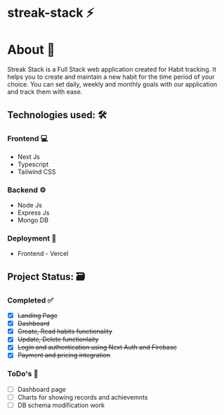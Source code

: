 # streak-stack :zap:

# About :scroll:
Streak Stack is a Full Stack web application created for Habit tracking. It helps you to create and maintain a new habit for the time period of your choice. You can set daily, weekly and monthly goals with our application and track them with ease. 

## Technologies used: :hammer_and_wrench:
### Frontend :computer:
- Next Js
- Typescript 
- Tailwind CSS

### Backend :gear:
- Node Js
- Express Js
- Mongo DB

### Deployment :incoming_envelope:
- Frontend - Vercel

## Project Status: :card_file_box:
### Completed :white_check_mark:
- [x] ~~Landing Page~~
- [x] ~~Dashboard~~
- [x] ~~Create, Read habits functionality~~
- [x] ~~Update, Delete functionlaity~~
- [x] ~~Login and authentication using Next Auth and Firebase~~
- [x] ~~Payment and pricing integration~~

### ToDo's :memo:

- [ ] Dashboard page
- [ ] Charts for showing records and achievemnts
- [ ] DB schema modification work
